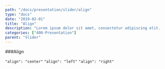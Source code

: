 ```yaml
---
path: "/docs/presentation/slider/align"
type: "docs"
date: "2019-02-01"
title: "Align"
description: "Lorem ipsum dolor sit amet, consectetur adipiscing elit. Nunc tempus laoreet leo sit amet iaculis."
categories: ["400-Presentation"]
parent: "Slider"
---
```


###Align

`"align": "center"` `"align": "left"` `"align": "right"`

<demo>
  <div class="demo_item" data-iframe="demos/docs/presentation/slider/align-center" data-name="center">
  </div>
  <div class="demo_item" data-iframe="demos/docs/presentation/slider/align-left" data-name="left">
  </div>
  <div class="demo_item" data-iframe="demos/docs/presentation/slider/align-right" data-name="right">
  </div>
</demo>
